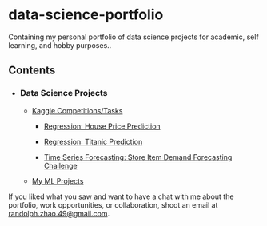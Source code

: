 # data-science-portfolio
 Containing my personal portfolio of data science projects for academic, self learning, and hobby purposes..


## Contents

- ### Data Science Projects

    - [Kaggle Competitions/Tasks](https://github.com/vanity-lost/Kaggle-Projects)

        - [Regression: House Price Prediction](https://github.com/vanity-lost/Kaggle-Projects/tree/main/House%20Price%20Prediction)
        
        - [Regression: Titanic Prediction](https://github.com/vanity-lost/Kaggle-Projects/tree/main/Titanic%20Prediction)
        
        - [Time Series Forecasting: Store Item Demand Forecasting Challenge](https://github.com/vanity-lost/Kaggle-Projects/tree/main/Store%20Item%20Demand%20Forecasting%20Challenge)

    - [My ML Projects](https://github.com/vanity-lost/ml_projects)

<!-- - ### Machine Learning Algorithms

    - Naive Bayes
    
    - Logistic Regression

    - K Nearest Neighbours -->

If you liked what you saw and want to have a chat with me about the portfolio, work opportunities, or collaboration, shoot an email at randolph.zhao.49@gmail.com.